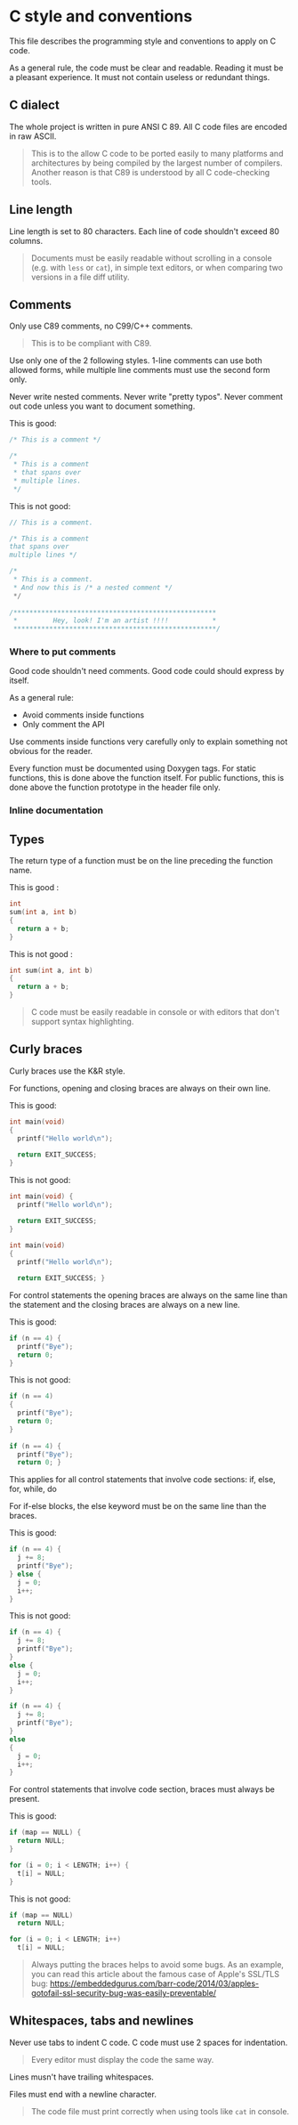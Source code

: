 # C style and conventions

This file describes the programming style and conventions to apply on C code.

As a general rule, the code must be clear and readable. Reading it must be a
pleasant experience.
It must not contain useless or redundant things.

## C dialect

The whole project is written in pure ANSI C 89.
All C code files are encoded in raw ASCII.

> This is to the allow C code to be ported easily to many platforms and
> architectures by being compiled by the largest number of compilers.
> Another reason is that C89 is understood by all C code-checking tools.


## Line length

Line length is set to 80 characters. Each line of code shouldn't exceed 80
columns.

> Documents must be easily readable without scrolling in a console (e.g. with
> `less` or `cat`), in simple text editors, or when comparing two versions in
> a file diff utility.


## Comments

Only use C89 comments, no C99/C++ comments.

> This is to be compliant with C89.

Use only one of the 2 following styles.
1-line comments can use both allowed forms, while multiple line comments must
use the second form only.

Never write nested comments. Never write "pretty typos".
Never comment out code unless you want to document something.

This is good:
```C
/* This is a comment */

/*
 * This is a comment
 * that spans over
 * multiple lines.
 */
```

This is not good:
```C
// This is a comment.

/* This is a comment
that spans over
multiple lines */

/*
 * This is a comment.
 * And now this is /* a nested comment */
 */
 
/***************************************************
 *         Hey, look! I'm an artist !!!!           *
 ***************************************************/
```

### Where to put comments

Good code shouldn't need comments.
Good code could should express by itself.


As a general rule:
* Avoid comments inside functions
* Only comment the API

Use comments inside functions very carefully only to explain something not
obvious for the reader.

Every function must be documented using Doxygen tags.
For static functions, this is done above the function itself.
For public functions, this is done above the function prototype in the header
file only.


### Inline documentation



## Types

The return type of a function must be on the line preceding the function name.

This is good :
```C
int
sum(int a, int b)
{
  return a + b;
}
```

This is not good :
```C
int sum(int a, int b)
{
  return a + b;
}
```

> C code must be easily readable in console or with editors that don't support
> syntax highlighting.


## Curly braces

Curly braces use the K&R style.

For functions, opening and closing braces are always on their own line.

This is good:
```C
int main(void)
{
  printf("Hello world\n");
     
  return EXIT_SUCCESS;
}
```

This is not good:
```C
int main(void) {
  printf("Hello world\n");

  return EXIT_SUCCESS;
}
    
int main(void)
{
  printf("Hello world\n");

  return EXIT_SUCCESS; }
```

For control statements the opening braces are always on the same line than the
statement and the closing braces are always on a new line.

This is good:
```C
if (n == 4) {
  printf("Bye");
  return 0;
}
```

This is not good:
```C
if (n == 4)
{
  printf("Bye");
  return 0;
}
    
if (n == 4) {
  printf("Bye");
  return 0; }
```

This applies for all control statements that involve code sections:
if, else, for, while, do

For if-else blocks, the else keyword must be on the same line than the braces.

This is good:
```C
if (n == 4) {
  j += 8;
  printf("Bye");
} else {
  j = 0;
  i++;
}
```

This is not good:
```C
if (n == 4) {
  j += 8;
  printf("Bye");
}
else {
  j = 0;
  i++;
}

if (n == 4) {
  j += 8;
  printf("Bye");
}
else
{
  j = 0;
  i++;
}
```

For control statements that involve code section, braces must always be
present.

This is good:
```C
if (map == NULL) {
  return NULL;
}

for (i = 0; i < LENGTH; i++) {
  t[i] = NULL;
}
```

This is not good:
```C
if (map == NULL)
  return NULL;

for (i = 0; i < LENGTH; i++)
  t[i] = NULL;
```

> Always putting the braces helps to avoid some bugs.
> As an example, you can read this article about the famous case of Apple's
> SSL/TLS bug:
> https://embeddedgurus.com/barr-code/2014/03/apples-gotofail-ssl-security-bug-was-easily-preventable/


## Whitespaces, tabs and newlines

Never use tabs to indent C code. C code must use 2 spaces for indentation.

> Every editor must display the code the same way.


Lines musn't have trailing whitespaces.

Files must end with a newline character.

> The code file must print correctly when using tools like `cat` in console.
